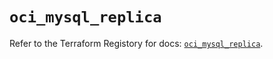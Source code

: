 # `oci_mysql_replica`

Refer to the Terraform Registory for docs: [`oci_mysql_replica`](https://registry.terraform.io/providers/oracle/oci/6.18.0/docs/resources/mysql_replica).
